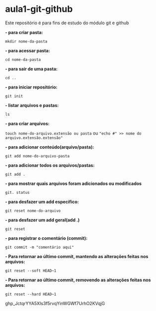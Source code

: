 # aula1-git-github
Este repositório é para fins de estudo do módulo git e github


**- para criar pasta:**

``mkdir nome-da-pasta``

**- para acessar pasta:**

``cd nome-da-pasta``

**- para sair de uma pasta:**

``cd ..``

**- para iniciar repositório:**

``git init``

**- listar arquivos e pastas:**

``ls``

**- para criar arquivos:** 

``touch nome-do-arquivo.extensão ou pasta``
ou
``"echo #" >> nome do arquivo.extensão.extensão"``

**- para adicionar conteúdo(arquivo/pasta):**

``git add nome-do-arquivo-pasta``

**- para adicionar todos os arquivos/pastas:**

``git add .``

**- para mostrar quais arquivos foram adicionados ou modificados**

``git. status``

**- para desfazer um add específico:**

``git reset nome-do-arquivo``

**- para desfazer um add geral(add .)**

``git reset``

**- para registrar o comentário (commit):**

``git commit -m "comentário aqui"``

**- Para retornar ao último commit, mantendo as alterações feitas nos arquivos:**

``git reset --soft HEAD~1``

**- Para retornar ao último commit, removendo as alterações feitas nos arquivos:**

``git reset --hard HEAD~1``

<!-- Texto invisível -->
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
